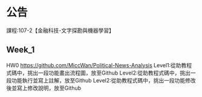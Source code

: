 # 公告
課程:107-2【金融科技-文字探勘與機器學習】
## Week_1
HW0
https://github.com/MiccWan/Political-News-Analysis
Level1:從助教程式碼中，挑出一段功能畫出流程圖，放至Github
Level2:從助教程式碼中，挑出一段功能執行並寫上註解，放至Github
Level2:從助教程式碼中，挑出一段功能修改後並寫上修改說明，放至Github